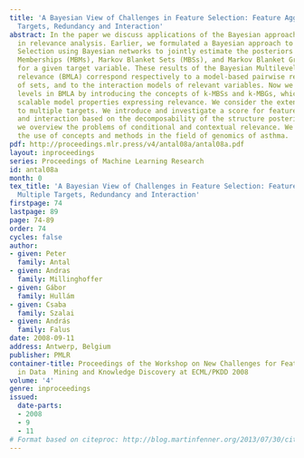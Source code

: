 ```yaml
---
title: 'A Bayesian View of Challenges in Feature Selection: Feature Aggregation, Multiple
  Targets, Redundancy and Interaction'
abstract: In the paper we discuss applications of the Bayesian approach to new challenges
  in relevance analysis. Earlier, we formulated a Bayesian approach to Feature Subset
  Selection using Bayesian networks to jointly estimate the posteriors of Markov Blanket
  Memberships (MBMs), Markov Blanket Sets (MBSs), and Markov Blanket Graphs (MBGs)
  for a given target variable. These results of the Bayesian Multilevel Analysis of
  relevance (BMLA) correspond respectively to a model-based pairwise relevance, relevance
  of sets, and to the interaction models of relevant variables. Now we formulate refined
  levels in BMLA by introducing the concepts of k-MBSs and k-MBGs, which are intermediate,
  scalable model properties expressing relevance. We consider the extension of BMLA
  to multiple targets. We introduce and investigate a score for feature redundancy
  and interaction based on the decomposability of the structure posterior. Finally,
  we overview the problems of conditional and contextual relevance. We demonstrate
  the use of concepts and methods in the field of genomics of asthma.
pdf: http://proceedings.mlr.press/v4/antal08a/antal08a.pdf
layout: inproceedings
series: Proceedings of Machine Learning Research
id: antal08a
month: 0
tex_title: 'A Bayesian View of Challenges in Feature Selection: Feature Aggregation,
  Multiple Targets, Redundancy and Interaction'
firstpage: 74
lastpage: 89
page: 74-89
order: 74
cycles: false
author:
- given: Peter
  family: Antal
- given: Andras
  family: Millinghoffer
- given: Gábor
  family: Hullám
- given: Csaba
  family: Szalai
- given: András
  family: Falus
date: 2008-09-11
address: Antwerp, Belgium
publisher: PMLR
container-title: Proceedings of the Workshop on New Challenges for Feature Selection
  in Data  Mining and Knowledge Discovery at ECML/PKDD 2008
volume: '4'
genre: inproceedings
issued:
  date-parts:
  - 2008
  - 9
  - 11
# Format based on citeproc: http://blog.martinfenner.org/2013/07/30/citeproc-yaml-for-bibliographies/
---
```

